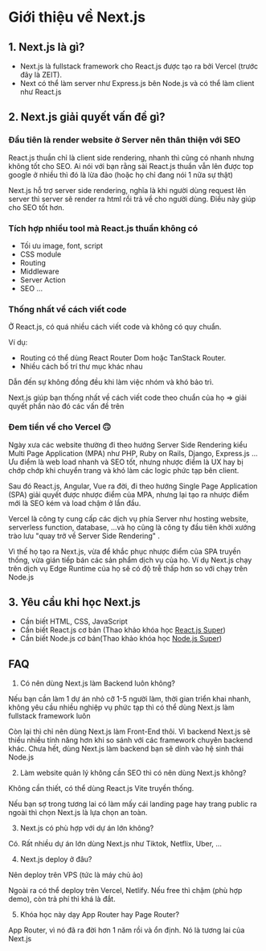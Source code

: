 # Giới thiệu về Next.js

## 1. Next.js là gì?

- Next.js là fullstack framework cho React.js được tạo ra bởi Vercel (trước đây là ZEIT).
- Next có thể làm server như Express.js bên Node.js và có thể làm client như React.js

## 2. Next.js giải quyết vấn đề gì?

### Đầu tiên là render website ở Server nên thân thiện với SEO

React.js thuần chỉ là client side rendering, nhanh thì cũng có nhanh nhưng không tốt cho SEO. Ai nói
với bạn rằng sài React.js thuần vẫn lên được top google ở nhiều thì đó là lừa đảo (hoặc họ chỉ đang
nói 1 nữa sự thật)

Next.js hỗ trợ server side rendering, nghĩa là khi người dùng request lên server thì server sẽ
render ra html rồi trả về cho người dùng. Điều này giúp cho SEO tốt hơn.

### Tích hợp nhiều tool mà React.js thuần không có

- Tối ưu image, font, script
- CSS module
- Routing
- Middleware
- Server Action
- SEO ...

### Thống nhất về cách viết code

Ở React.js, có quá nhiều cách viết code và không có quy chuẩn.

Ví dụ:

- Routing có thể dùng React Router Dom hoặc TanStack Router.
- Nhiều cách bố trí thư mục khác nhau

Dẫn đến sự không đồng đều khi làm việc nhóm và khó bảo trì.

Next.js giúp bạn thống nhất về cách viết code theo chuẩn của họ => giải quyết phần nào đó các vấn đề
trên

### Đem tiền về cho Vercel 🙃

Ngày xưa các website thường đi theo hướng Server Side Rendering kiểu Multi Page Application (MPA)
như PHP, Ruby on Rails, Django, Express.js ... Ưu điểm là web load nhanh và SEO tốt, nhưng nhược
điểm là UX hay bị chớp chớp khi chuyển trang và khó làm các logic phức tạp bên client.

Sau đó React.js, Angular, Vue ra đời, đi theo hướng Single Page Application (SPA) giải quyết được
nhược điểm của MPA, nhưng lại tạo ra nhược điểm mới là SEO kém và load chậm ở lần đầu.

Vercel là công ty cung cấp các dịch vụ phía Server như hosting website, serverless function,
database, ...và họ cũng là công ty đầu tiên khởi xướng trào lưu "quay trở về Server Side
Rendering" .

Vì thế họ tạo ra Next.js, vừa để khắc phục nhược điểm của SPA truyền thống, vừa gián tiếp bán các
sản phẩm dịch vụ của họ. Ví dụ Next.js chạy trên dịch vụ Edge Runtime của họ sẽ có độ trễ thấp hơn
so với chạy trên Node.js

## 3. Yêu cầu khi học Next.js

- Cần biết HTML, CSS, JavaScript
- Cần biết React.js cơ bản (Thao khảo khóa
  học [React.js Super](https://duthanhduoc.com/courses/react))
- Cần biết Node.js cơ bản(Thao khảo khóa
  học [Node.js Super](https://duthanhduoc.com/courses/nodejs-super))

## FAQ

1. Có nên dùng Next.js làm Backend luôn không?

Nếu bạn cần làm 1 dự án nhỏ cỡ 1-5 người làm, thời gian triển khai nhanh, không yêu cầu nhiều nghiệp
vụ phức tạp thì có thể dùng Next.js làm fullstack framework luôn

Còn lại thì chỉ nên dùng Next.js làm Front-End thôi. Vì backend Next.js sẽ thiếu nhiều tính năng hơn
khi so sánh với các framework chuyên backend khác. Chưa hết, dùng Next.js làm backend bạn sẽ dính
vào hệ sinh thái Node.js

2. Làm website quản lý không cần SEO thì có nên dùng Next.js không?

Không cần thiết, có thể dùng React.js Vite truyền thống.

Nếu bạn sợ trong tương lai có làm mấy cái landing page hay trang public ra ngoài thì chọn Next.js là
lựa chọn an toàn.

3. Next.js có phù hợp với dự án lớn không?

Có. Rất nhiều dự án lớn dùng Next.js như Tiktok, Netflix, Uber, ...

4. Next.js deploy ở đâu?

Nên deploy trên VPS (tức là máy chủ ảo)

Ngoài ra có thể deploy trên Vercel, Netlify. Nếu free thì chậm (phù hợp demo), còn trả phí thì khá
là đắt.

5. Khóa học này dạy App Router hay Page Router?

App Router, vì nó đã ra đời hơn 1 năm rồi và ổn định. Nó là tương lai của Next.js